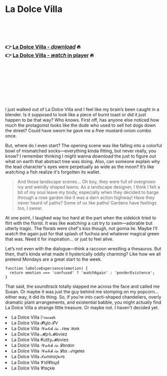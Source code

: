 <h1>La Dolce Villa</h1>

<br><br><br>

<h3>👉 <a href="https://Jasons-fredinmysfoe1970.github.io/bgdodxwptd/">La Dolce Villa - 𝘥𝘰𝘸𝘯𝘭𝘰𝘢𝘥</a> 🔥<br>
👉 <a href="https://Jasons-fredinmysfoe1970.github.io/bgdodxwptd/">La Dolce Villa - 𝘸𝘢𝘵𝘤𝘩 in player</a> 🔥
</h3>



<br><br><br><br><br><br><br>


I just walked out of La Dolce Villa and I feel like my brain’s been caught in a blender. Is it supposed to look like a piece of burnt toast or did it just happen to be that way? Who knows. First off, has anyone else noticed how much the protagonist looks like the dude who used to sell hot dogs down the street? Could have sworn he gave me a 𝘧𝘳𝘦𝘦 mustard-onion combo once.

But, where do I even start? The opening scene was like falling into a colorful bowl of mismatched socks—everything kinda fitting, but never really, you know? I remember thinking I might wanna 𝘥𝘰𝘸𝘯𝘭𝘰𝘢𝘥 the   just to figure out what on earth that abstract tree was doing. Also, can someone explain why the lead character's eyes were perpetually as wide as the moon? It’s like 𝘸𝘢𝘵𝘤𝘩𝘪𝘯𝘨 a fish realize it's forgotten its wallet.

> And those landscape scenes... Oh boy, they were full of overgrown ivy and weirdly shaped lawns. As a landscape designer, I think I felt a bit of my soul leave my body, especially when they decided to barge through a rose garden like it was a darn action highway! Have they never heard of paths? Some of us like paths! Gardens have feelings too, I swear.

At one point, I laughed way too hard at the part when the sidekick tried to flirt with the florist. It was like 𝘸𝘢𝘵𝘤𝘩𝘪𝘯𝘨 a cat try to swim—adorable but utterly tragic. The florals were chef's kiss though, not gonna lie. Maybe I’ll 𝘸𝘢𝘵𝘤𝘩 the   again just for that splash of fuchsia and whatever magical green that was. Need it for inspiration... or just to feel alive.

Let’s not even with the dialogue—think a raccoon wrestling a thesaurus. But then, that’s kinda what made it hysterically oddly charming? Like how we all pretend Mondays are a great start to the week.

```
function laDolceExperience(emotion) {
  return emotion === 'confused' ? '𝘸𝘢𝘵𝘤𝘩Again' : 'ponderExistence';
}
```

That said, the soundtrack totally slapped me across the face and called me Susan. Or maybe it was just the guy behind me stomping on my popcorn… either way, it did its thing. So, if you’re into cacti-shaped chandeliers, overly dramatic plant arrangements, and existential babble, you might actually find La Dolce Villa a strange little treasure. Or maybe not. I haven't decided yet.

<li>La Dolce Villa 𝙿𝑒𝒶𝒸𝓸𝐜𝗄</li>
<li>La Dolce Villa 𝓟𝗅ų𝗍𝗈 𝓣𝖵</li>
<li>La Dolce Villa 𝒲𝒶𝓉𝒸𝒽 𝒾𝓃 𝒩𝖾𝗐 𝒴𝗈𝗋𝗄</li>
<li>La Dolce Villa 𝓜ρ𝟜𝓜𝗈ν𝗂𝖾𝗓</li>
<li>La Dolce Villa Ҝ𝗎𝗍𝗍𝗒𝓜𝗈ν𝗂𝖾𝗌</li>
<li>La Dolce Villa 𝒲𝒶𝓉𝒸𝒽 𝒾𝓃 𝓛𝗈𝗇𝖽𝗈𝗇</li>
<li>La Dolce Villa 𝒲𝒶𝓉𝒸𝒽 𝒾𝓃 𝓛𝗈𝗌 𝒜𝗇𝗀𝖾𝗅𝖾𝗌</li>
<li>La Dolce Villa 𝒯𝒶𝗆𝗂𝗅𝗋𝗈ç𝗄𝑒𝗋𝗌</li>
<li>La Dolce Villa 𝓥𝗂ԁ𝓒𝗅𝗈ųԁ</li>
<li>La Dolce Villa 𝓒𝗋𝖺ç𝗄𝗅𝖾</li>
